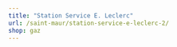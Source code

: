 ```yaml
---
title: "Station Service E. Leclerc"
url: /saint-maur/station-service-e-leclerc-2/
shop: gaz
---
```

